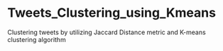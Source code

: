 # Tweets_Clustering_using_Kmeans
Clustering tweets by utilizing Jaccard Distance metric and K-means clustering algorithm
